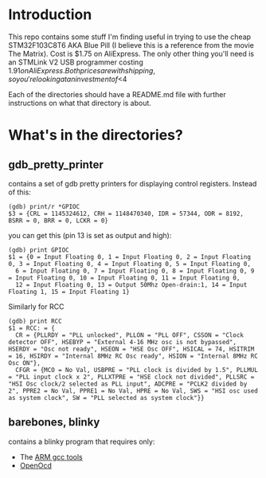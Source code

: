 # Introduction

This repo contains some stuff I'm finding useful in trying to use the cheap STM32F103C8T6
AKA Blue Pill (I believe this is a reference from the movie The Matrix).
Cost is $1.75 on AliExpress. The only other thing you'll need is an STMLink V2 USB programmer costing $1.91 on AliExpress. Both prices are with shipping, so you're looking at an investment of <$4

Each of the directories should have a README.md file with further instructions on what
that directory is about.

# What's in the directories?

## gdb_pretty_printer
contains a set of gdb pretty printers for displaying control
registers. Instead of this:
```
(gdb) print/r *GPIOC
$3 = {CRL = 1145324612, CRH = 1148470340, IDR = 57344, ODR = 8192, BSRR = 0, BRR = 0, LCKR = 0}
```
you can get this (pin 13 is set as output and high):
```
(gdb) print GPIOC
$1 = {0 = Input Floating 0, 1 = Input Floating 0, 2 = Input Floating 0, 3 = Input Floating 0, 4 = Input Floating 0, 5 = Input Floating 0, 
  6 = Input Floating 0, 7 = Input Floating 0, 8 = Input Floating 0, 9 = Input Floating 0, 10 = Input Floating 0, 11 = Input Floating 0, 
  12 = Input Floating 0, 13 = Output 50Mhz Open-drain:1, 14 = Input Floating 1, 15 = Input Floating 1}
```

Similarly for RCC
```
(gdb) print RCC
$1 = RCC: = {
  CR = {PLLRDY = "PLL unlocked", PLLON = "PLL OFF", CSSON = "Clock detector OFF", HSEBYP = "External 4-16 MHz osc is not bypassed", HSERDY = "Osc not ready", HSEON = "HSE Osc OFF", HSICAL = 74, HSITRIM = 16, HSIRDY = "Internal 8MHz RC Osc ready", HSION = "Internal 8MHz RC Osc ON"}, 
  CFGR = {MCO = No Val, USBPRE = "PLL clock is divided by 1.5", PLLMUL = "PLL input clock x 2", PLLXTPRE = "HSE clock not divided", PLLSRC = "HSI Osc clock/2 selected as PLL input", ADCPRE = "PCLK2 divided by 2", PPRE2 = No Val, PPRE1 = No Val, HPRE = No Val, SWS = "HSI osc used as system clock", SW = "PLL selected as system clock"}}
```

## barebones, blinky
contains a blinky program that requires only:
- The [ARM gcc tools](https://developer.arm.com/open-source/gnu-toolchain/gnu-rm)
- [OpenOcd](http://openocd.org/)